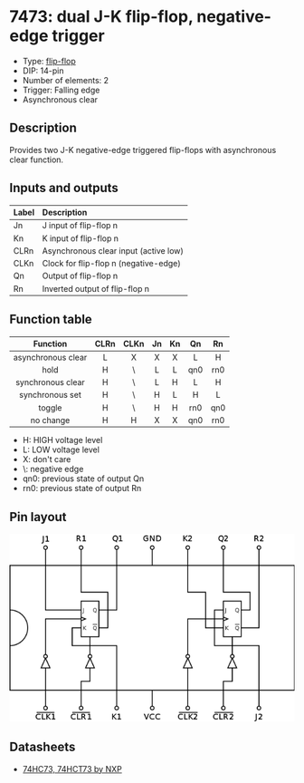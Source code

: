# 7473: dual J-K flip-flop, negative-edge trigger

- Type: [flip-flop](flip_flops.md)
- DIP: 14-pin
- Number of elements: 2
- Trigger: Falling edge
- Asynchronous clear

## Description

Provides two J-K negative-edge triggered flip-flops with asynchronous clear function.

## Inputs and outputs

| Label | Description                                 |
|:----- |:------------------------------------------- |
| Jn    | J input of flip-flop n                      |
| Kn    | K input of flip-flop n                      |
| CLRn  | Asynchronous clear input (active low)       |
| CLKn  | Clock for flip-flop n (negative-edge)       |
| Qn    | Output of flip-flop n                       |
| Rn    | Inverted output of flip-flop n              |

## Function table

| Function           | CLRn | CLKn | Jn  | Kn  | Qn  | Rn  |
|:------------------:|:----:|:----:|:---:|:---:|:---:|:---:|
| asynchronous clear | L    | X    | X   | X   | L   | H   |
| hold               | H    | \\   | L   | L   | qn0 | rn0 |
| synchronous clear  | H    | \\   | L   | H   | L   | H   |
| synchronous set    | H    | \\   | H   | L   | H   | L   |
| toggle             | H    | \\   | H   | H   | rn0 | qn0 |
| no change          | H    | H    | X   | X   | qn0 | rn0 |

- H: HIGH voltage level
- L: LOW voltage level
- X: don't care
- \\: negative edge
- qn0: previous state of output Qn
- rn0: previous state of output Rn

## Pin layout

![](../dia/7473-dip.png)


## Datasheets

- [74HC73, 74HCT73 by NXP](http://www.nxp.com/documents/data_sheet/74HC73.pdf)
